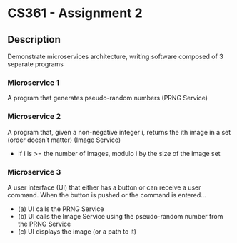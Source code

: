 # CS361 - Assignment 2

## Description

Demonstrate microservices architecture, writing software composed of 3 separate programs

### Microservice 1

A program that generates pseudo-random numbers (PRNG Service)

### Microservice 2

A program that, given a non-negative integer i, returns the ith image in a set (order
doesn’t matter) (Image Service)

- If i is >= the number of images, modulo i by the size of the image set

### Microservice 3

A user interface (UI) that either has a button or can receive a user command. When the button is pushed or the command is entered...

- (a) UI calls the PRNG Service
- (b) UI calls the Image Service using the pseudo-random number from the PRNG Service
- (c) UI displays the image (or a path to it)
